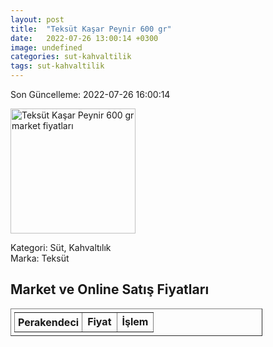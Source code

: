 ```yaml
---
layout: post
title:  "Teksüt Kaşar Peynir 600 gr"
date:   2022-07-26 13:00:14 +0300
image: undefined
categories: sut-kahvaltilik
tags: sut-kahvaltilik
---
```


Son Güncelleme: 2022-07-26 16:00:14

<img src="undefined" width="200" alt="Teksüt Kaşar Peynir 600 gr market fiyatları" />

Kategori: Süt, Kahvaltılık
<br />
Marka: Teksüt

<h2>Market ve Online Satış Fiyatları</h2>

<table border="1" style="padding: 5px;width:80%;">
  <tr>
    <td style="padding: 5px;"><strong>Perakendeci</strong></td>
    <td><strong>Fiyat</strong></td>
    <td><strong>İşlem</strong></td>
  </tr>
  
</table>
